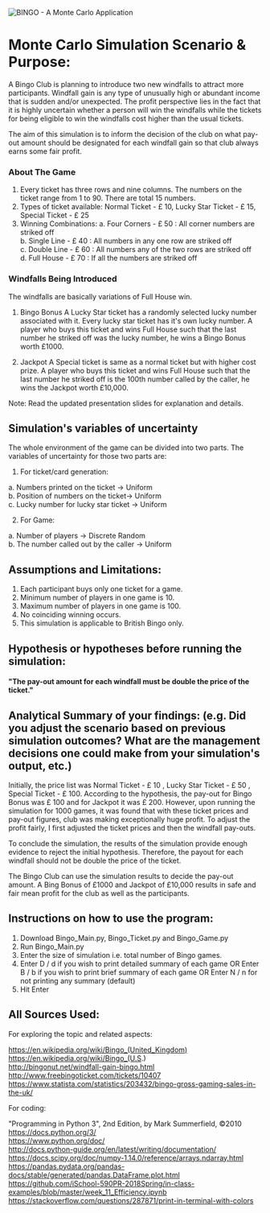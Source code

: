 
![BINGO - A Monte Carlo Application](https://github.com/aarushi50/Portfolio-Projects/assets/35843318/31ffac22-6dfc-4d34-ae04-d5df811d1cba)

# Monte Carlo Simulation Scenario & Purpose:

A Bingo Club is planning to introduce two new windfalls to attract more participants. Windfall gain is any type of unusually high or abundant income that is sudden and/or unexpected. The profit perspective lies in the fact that it is highly uncertain whether a person will win the windfalls while the tickets for being eligible to win the windfalls cost higher than the usual tickets.

The aim of this simulation is to inform the decision of the club on what pay-out amount should be designated for each windfall gain so that club always earns some fair profit.

### About The Game

1. Every ticket has three rows and nine columns. The numbers on the ticket range from 1 to 90. There are total 15 numbers.
2. Types of ticket available: Normal Ticket - £ 10, Lucky Star Ticket - £ 15, Special Ticket - £ 25
3. Winning Combinations:
    a. Four Corners - £ 50 : All corner numbers are striked off <br />
    b. Single Line - £ 40 : All numbers in any one row are striked off <br />
    c. Double Line - £ 60 : All numbers any of the two rows are striked off <br />
    d. Full House - £ 70 : If all the numbers are striked off <br />

### Windfalls Being Introduced
The windfalls are basically variations of Full House win.

1. Bingo Bonus
A Lucky Star ticket has a randomly selected lucky number associated with it. Every lucky star ticket has it's own lucky number. A   player who buys this ticket and wins Full House such that the last number he striked off was the lucky number, he wins a Bingo Bonus worth £1000.

2. Jackpot
A Special ticket is same as a normal ticket but with higher cost prize. A player who buys this ticket and wins Full House such that the last number he striked off is the 100th number called by the caller, he wins the Jackpot worth £10,000.  

Note: Read the updated presentation slides for explanation and details.

## Simulation's variables of uncertainty

The whole environment of the game can be divided into two parts. The variables of uncertainty for those two parts are:

1. For ticket/card generation:

  a. Numbers printed on the ticket -> Uniform <br />
  b. Position of numbers on the ticket->  Uniform <br />
  c. Lucky number for lucky star ticket -> Uniform <br />

2. For Game:

  a. Number of players -> Discrete Random <br />
  b. The number called out by the caller -> Uniform <br />

## Assumptions and Limitations:

1. Each participant buys only one ticket for a game.
2. Minimum number of players in one game is 10.
3. Maximum number of players in one game is 100.
4. No coinciding winning occurs.
5. This simulation is applicable to British Bingo only.


## Hypothesis or hypotheses before running the simulation:

#### "The pay-out amount for each windfall must be double the price of the ticket." 

## Analytical Summary of your findings: (e.g. Did you adjust the scenario based on previous simulation outcomes?  What are the management decisions one could make from your simulation's output, etc.)

Initially, the price list was Normal Ticket - £ 10 , Lucky Star Ticket - £ 50 , Special Ticket - £ 100. According to the hypothesis, the pay-out for Bingo Bonus was £ 100 and for Jackpot it was £ 200. However, upon running the simulation for 1000 games, it was found that with these ticket prices and pay-out figures, club was making exceptionally huge profit. To adjust the profit fairly, I first adjusted the ticket prices and then the windfall pay-outs.

To conclude the simulation, the results of the simulation provide enough evidence to reject the initial hypothesis. Therefore, the payout for each windfall should not be double the price of the ticket.

The Bingo Club can use the simulation results to decide the pay-out amount. A Bing Bonus of £1000 and Jackpot of £10,000 results in safe and fair mean profit for the club as well as the participants.


## Instructions on how to use the program:

1. Download Bingo_Main.py, Bingo_Ticket.py and Bingo_Game.py
2. Run Bingo_Main.py
3. Enter the size of simulation i.e. total number of Bingo games.
4. Enter D / d if you wish to print detailed summary of each game OR Enter B / b if you wish to print brief summary of each game
  OR Enter N / n for not printing any summary (default)
5. Hit Enter

## All Sources Used:

For exploring the topic and related aspects:

  https://en.wikipedia.org/wiki/Bingo_(United_Kingdom) <br />
  https://en.wikipedia.org/wiki/Bingo_(U.S.) <br />
  http://bingonut.net/windfall-gain-bingo.html <br />
  http://www.freebingoticket.com/tickets/10407 <br />
  https://www.statista.com/statistics/203432/bingo-gross-gaming-sales-in-the-uk/ <br />

For coding:

"Programming in Python 3", 2nd Edition, by Mark Summerfield, ©2010 <br />
https://docs.python.org/3/ <br />
https://www.python.org/doc/ <br />
http://docs.python-guide.org/en/latest/writing/documentation/  <br />
https://docs.scipy.org/doc/numpy-1.14.0/reference/arrays.ndarray.html <br />
https://pandas.pydata.org/pandas-docs/stable/generated/pandas.DataFrame.plot.html <br />
https://github.com/iSchool-590PR-2018Spring/in-class-examples/blob/master/week_11_Efficiency.ipynb <br />
https://stackoverflow.com/questions/287871/print-in-terminal-with-colors


